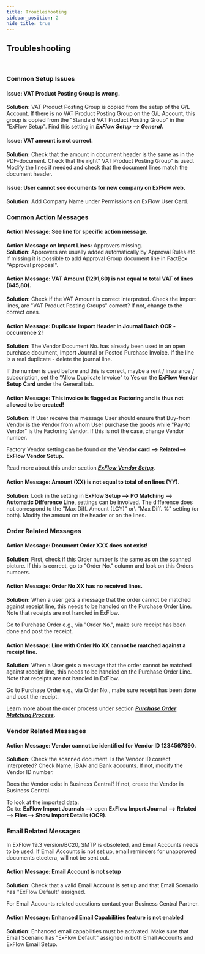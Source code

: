 ```yaml
---
title: Troubleshooting
sidebar_position: 2
hide_title: true
---
```

## Troubleshooting
<br/>

### Common Setup Issues

#### **Issue:** VAT Product Posting Group is wrong.
**Solution:** VAT Product Posting Group is copied from the setup of the G/L Account. If there is no VAT Product Posting Group on the G/L Account, this group is copied from the "Standard VAT Product Posting Group" in the "ExFlow Setup". Find this setting in ***ExFlow Setup --> General.***
<br/>

#### **Issue:** VAT amount is not correct.
**Solution:** Check that the amount in document header is the same as in the PDF-document. Check that the right" VAT Product Posting Group" is used. Modify the lines if needed and check that the document lines match the document header.
<br/>

#### **Issue:** User cannot see documents for new company on ExFlow web.
**Solution:** Add Company Name under Permissions on ExFlow User Card.
<br/>

### Common Action Messages

#### **Action Message:** See line for specific action message.
**Action Message on Import Lines:** Approvers missing.<br/>
**Solution:** Approvers are usually added automatically by Approval Rules etc. If missing it is possible to add Approval Group document line in FactBox "Approval proposal".
<br/>

#### **Action Message:** VAT Amount (1291,60) is not equal to total VAT of lines (645,80).
**Solution:** Check if the VAT Amount is correct interpreted. Check the import lines, are "VAT Product Posting Groups" correct? If not, change to the correct ones.
<br/>

#### **Action Message:** Duplicate Import Header in Journal Batch OCR - occurrence 2!
**Solution:** The Vendor Document No. has already been used in an open purchase document, Import Journal or Posted Purchase Invoice. If the line is a real duplicate - delete the journal line.

If the number is used before and this is correct, maybe a rent / insurance / subscription, set the "Allow Duplicate Invoice" to Yes on the **ExFlow Vendor Setup Card** under the General tab.
<br/>

#### **Action Message:** This invoice is flagged as Factoring and is thus not allowed to be created!
**Solution:** If User receive this message User should ensure that Buy-from Vendor is the Vendor from whom User purchase the goods while "Pay-to Vendor" is the Factoring Vendor. If this is not the case, change Vendor number.

 Factory Vendor setting can be found on the **Vendor card --> Related--> ExFlow Vendor Setup.** 
 
 Read more about this under section [***ExFlow Vendor Setup***](https://docs.exflow.cloud/business-central/docs/user-manual/business-functionality/vendor-setup#vendor-setup).
<br/>


#### **Action Message**: Amount (XX) is not equal to total of on lines (YY).
**Solution**: Look in the setting in **ExFlow Setup -->** **PO Matching --> Automatic Difference Line**, settings can be involved. The difference does not correspond to the "Max Diff. Amount (LCY)" or\ "Max Diff. %" setting (or both). Modify the amount on the header or on the lines.
<br/>

### Order Related Messages
####  **Action Message**: Document Order XXX does not exist!
**Solution**: First, check if this Order number is the same as on the scanned picture. If this is correct, go to "Order No." column and look on this Orders numbers.
<br/>

####  **Action Message:** Order No XX has no received lines.
**Solution:** When a user gets a message that the order cannot be matched against receipt line, this needs to be handled on the Purchase Order Line. Note that receipts are not handled in ExFlow.

Go to Purchase Order e.g., via "Order No.", make sure receipt has been done and post the receipt.
<br/>

#### **Action Message:** Line with Order No XX cannot be matched against a receipt line.
**Solution:** When a User gets a message that the order cannot be matched against receipt line, this needs to be handled on the Purchase Order Line. Note that receipts are not handled in ExFlow.

Go to Purchase Order e.g., via Order No., make sure receipt has been done and post the receipt.

Learn more about the order process under section [***Purchase Order Matching Process***](https://docs.exflow.cloud/business-central/docs/user-manual/approval-workflow/purchase-order-matching-process#purchase-order-matching-process).
<br/>

### Vendor Related Messages

#### **Action Message:** Vendor cannot be identified for Vendor ID 1234567890.
**Solution:** Check the scanned document. Is the Vendor ID correct interpreted? Check Name, IBAN and Bank accounts. If not, modify the Vendor ID number.

Does the Vendor exist in Business Central? If not, create the Vendor in Business Central.

To look at the imported data:<br/>
Go to: **ExFlow Import Journals -->** open **ExFlow Import Journal --> Related --> Files--> Show Import Details (OCR)**.
<br/>

### Email Related Messages 

In ExFlow 19.3 version/BC20, SMTP is obsoleted, and Email Accounts needs to be used. If Email Accounts is not set up, email reminders for unapproved documents etcetera, will not be sent out.
<br/>

#### **Action Message:** Email Account is not setup
**Solution:** Check that a valid Email Account is set up and that Email Scenario has "ExFlow Default" assigned.

For Email Accounts related questions contact your Business Central Partner.
<br/>

#### **Action Message:** Enhanced Email Capabilities feature is not enabled
**Solution:** Enhanced email capabilities must be activated. Make sure that Email Scenario has "ExFlow Default" assigned in both Email Accounts and ExFlow Email Setup.
<br/>

